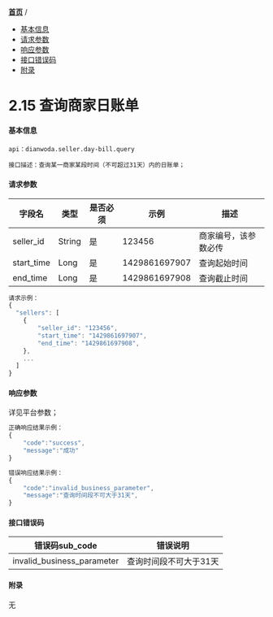 [**首页**](https://open-qa1.dwbops.com/) /


- <a href="#基本信息">基本信息</a>
- <a href="#请求参数">请求参数</a>
- <a href="#响应参数">响应参数</a>
- <a href="#接口错误码">接口错误码</a>
- <a href="#附录">附录</a>


# 2.15 查询商家日账单

#### 基本信息
```
api：dianwoda.seller.day-bill.query

接口描述：查询某一商家某段时间（不可超过31天）内的日账单；

```

#### 请求参数
字段名 | 类型 | 是否必须 | 示例 | 描述
---|---|---|---|---
seller_id|String|是|123456|商家编号，该参数必传
start_time|Long|是|1429861697907|查询起始时间
end_time|Long|是|1429861697908|查询截止时间

```javascript
请求示例：
{
  "sellers": [
    {
        "seller_id": "123456",
        "start_time": "1429861697907",
        "end_time": "1429861697908",
    },
    ...
  ]
}
```

#### 响应参数
详见平台参数；

```javascript
正确响应结果示例：
{
	"code":"success",
	"message":"成功"
}
```

```javascript
错误响应结果示例：
{
	"code":"invalid_business_parameter",
	"message":"查询时间段不可大于31天",
}
```

#### 接口错误码
错误码sub_code | 错误说明
---|---
invalid_business_parameter|查询时间段不可大于31天


#### 附录
无